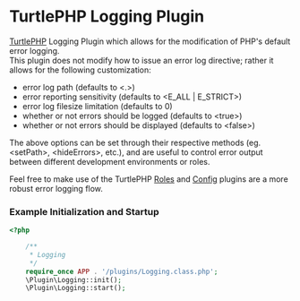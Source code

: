 TurtlePHP Logging Plugin
===

[TurtlePHP](https://github.com/onassar/TurtlePHP) Logging Plugin which allows for the modification of PHP's
default error logging.  
This plugin does not modify how to issue an error log directive; rather
it allows for the following customization:

 - error log path (defaults to \<.\>)
 - error reporting sensitivity (defaults to \<E_ALL | E_STRICT\>)
 - error log filesize limitation (defaults to 0)
 - whether or not errors should be logged (defaults to \<true\>)
 - whether or not errors should be displayed (defaults to \<false\>)

The above options can be set through their respective methods (eg. \<setPath\>,
\<hideErrors\>, etc.), and are useful to control error output between different
development environments or roles.

Feel free to make use of the TurtlePHP
[Roles](https://github.com/onassar/TurtlePHP-RolesPlugin) and
[Config](https://github.com/onassar/TurtlePHP-ConfigPlugin) plugins are a more
robust error logging flow.

### Example Initialization and Startup
``` php
<?php

    /**
     * Logging
     */
    require_once APP . '/plugins/Logging.class.php';
    \Plugin\Logging::init();
    \Plugin\Logging::start();

```
